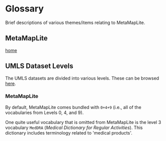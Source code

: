 # Glossary

Brief descriptions of various themes/items relating to MetaMapLite.

## MetaMapLite

[home](https://lhncbc.nlm.nih.gov/ii/tools/MetaMap/run-locally/MetaMapLite.html)


## UMLS Dataset Levels

The UMLS datasets are divided into various levels. These can be browsed [here](https://www.nlm.nih.gov/research/umls/sourcereleasedocs/index.html).

### MetaMapLite
By default, MetaMapLite comes bundled with `0+4+9` (i.e., all of the vocabularies from Levels 0, 4, and 9).

One quite useful vocabulary that is omitted from MetaMapLite is the level 3 vocabulary `MedDRA` (*Medical Dictionary for Regular Activities*).
 This dictionary includes terminology related to 'medical products'.
